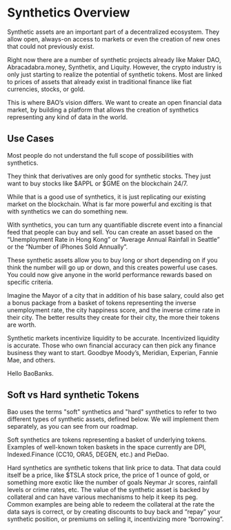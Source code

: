 # Synthetics Overview

Synthetic assets are an important part of a decentralized ecosystem. They allow open, always-on access to markets or even the creation of new ones that could not previously exist.

Right now there are a number of synthetic projects already like Maker DAO, Abracadabra.money, Synthetix, and Liquity. However, the crypto industry is only just starting to realize the potential of synthetic tokens. Most are linked to prices of assets that already exist in traditional finance like fiat currencies, stocks, or gold.

This is where BAO’s vision differs. We want to create an open financial data market, by building a platform that allows the creation of synthetics representing any kind of data in the world.

## Use Cases

Most people do not understand the full scope of possibilities with synthetics.

They think that derivatives are only good for synthetic stocks. They just want to buy stocks like $APPL or $GME on the blockchain 24/7.

While that is a good use of synthetics, it is just replicating our existing market on the blockchain. What is far more powerful and exciting is that with synthetics we can do something new.

With synthetics, you can turn any quantifiable discrete event into a financial feed that people can buy and sell. 
You can create an asset based on the “Unemployment Rate in Hong Kong” or “Average Annual Rainfall in Seattle” or the “Number of iPhones Sold Annually”.

These synthetic assets allow you to buy long or short depending on if you think the number will go up or down, and this creates powerful use cases.
You could now give anyone in the world performance rewards based on specific criteria. 

Imagine the Mayor of a city that in addition of his base salary, could also get a bonus package from a basket of tokens representing the inverse unemployment rate, the city happiness score, and the inverse crime rate in their city. The better results they create for their city, the more their tokens are worth.

Synthetic markets incentivize liquidity to be accurate. Incentivized liquidity is accurate.
Those who own financial accuracy can then pick any finance business they want to start. Goodbye Moody’s, Meridian, Experian, Fannie Mae, and others.

Hello BaoBanks.

## Soft vs Hard synthetic Tokens

Bao uses the terms "soft" synthetics and "hard" synthetics to refer to two different types of synthetic assets, defined below. We will implement them separately, as you can see from our roadmap.

Soft synthetics are tokens representing a basket of underlying tokens. Examples of well-known token baskets in the space currently are DPI, Indexed.Finance (CC10, ORA5, DEGEN, etc.) and PieDao. 

Hard synthetics are synthetic tokens that link price to data. That data could itself be a price, like $TSLA stock price, the price of 1 ounce of gold, or something more exotic like the number of goals Neymar Jr scores, rainfall levels or crime rates, etc. The value of the synthetic asset is backed by collateral and can have various mechanisms to help it keep its peg. Common examples are being able to redeem the collateral at the rate the data says is correct, or by creating discounts to buy back and “repay” your synthetic position, or premiums on selling it, incentivizing more “borrowing”.
